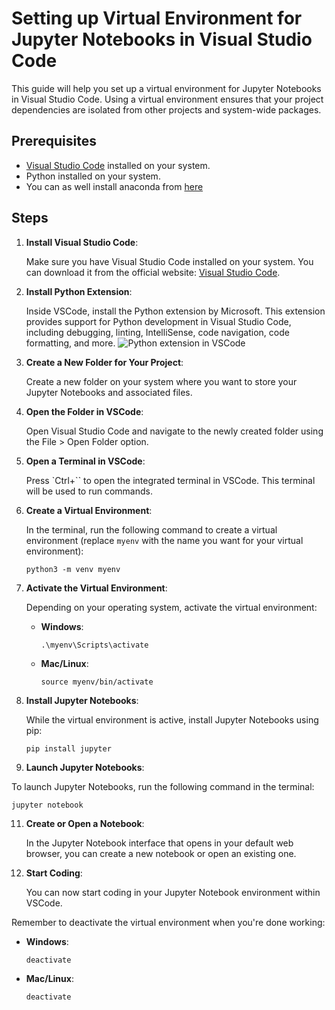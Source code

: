
# Setting up Virtual Environment for Jupyter Notebooks in Visual Studio Code

This guide will help you set up a virtual environment for Jupyter Notebooks in Visual Studio Code. Using a virtual environment ensures that your project dependencies are isolated from other projects and system-wide packages.

## Prerequisites

- [Visual Studio Code](https://code.visualstudio.com/) installed on your system.
- Python installed on your system.
- You can as well install anaconda from [here](https://www.anaconda.com/)
  

## Steps

1. **Install Visual Studio Code**:

   Make sure you have Visual Studio Code installed on your system. You can download it from the official website: [Visual Studio Code](https://code.visualstudio.com/).

2. **Install Python Extension**:

   Inside VSCode, install the Python extension by Microsoft. This extension provides support for Python development in Visual Studio Code, including debugging, linting, IntelliSense, code navigation, code formatting, and more.
   ![Python extension in VSCode](https://github.com/swalehmwadime/G00dlife-datascience/blob/main/pythoN-extension.png)

4. **Create a New Folder for Your Project**:

   Create a new folder on your system where you want to store your Jupyter Notebooks and associated files.

5. **Open the Folder in VSCode**:

   Open Visual Studio Code and navigate to the newly created folder using the File > Open Folder option.

6. **Open a Terminal in VSCode**:

   Press `Ctrl+`` to open the integrated terminal in VSCode. This terminal will be used to run commands.

7. **Create a Virtual Environment**:

   In the terminal, run the following command to create a virtual environment (replace `myenv` with the name you want for your virtual environment):

   ```
   python3 -m venv myenv
   ```

8. **Activate the Virtual Environment**:

   Depending on your operating system, activate the virtual environment:

   - **Windows**:

     ```
     .\myenv\Scripts\activate
     ```

   - **Mac/Linux**:

     ```
     source myenv/bin/activate
     ```

9. **Install Jupyter Notebooks**:

   While the virtual environment is active, install Jupyter Notebooks using pip:

   ```
   pip install jupyter
   ```

10. **Launch Jupyter Notebooks**:

   To launch Jupyter Notebooks, run the following command in the terminal:

   ```
   jupyter notebook
   ```

11. **Create or Open a Notebook**:

    In the Jupyter Notebook interface that opens in your default web browser, you can create a new notebook or open an existing one.

12. **Start Coding**:

    You can now start coding in your Jupyter Notebook environment within VSCode.

Remember to deactivate the virtual environment when you're done working:

- **Windows**:

  ```
  deactivate
  ```

- **Mac/Linux**:

  ```
  deactivate
  ```


